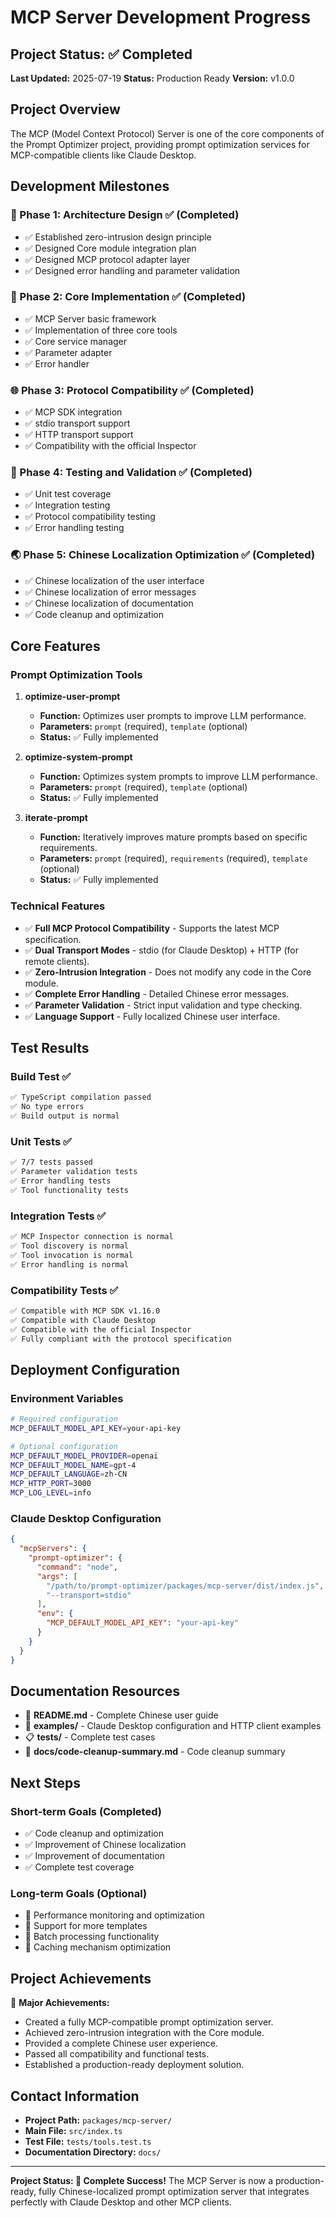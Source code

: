 # MCP Server Development Progress

## Project Status: ✅ Completed

**Last Updated:** 2025-07-19
**Status:** Production Ready
**Version:** v1.0.0

## Project Overview

The MCP (Model Context Protocol) Server is one of the core components of the Prompt Optimizer project, providing prompt optimization services for MCP-compatible clients like Claude Desktop.

## Development Milestones

### 🎯 Phase 1: Architecture Design ✅ (Completed)
- ✅ Established zero-intrusion design principle
- ✅ Designed Core module integration plan
- ✅ Designed MCP protocol adapter layer
- ✅ Designed error handling and parameter validation

### 🔧 Phase 2: Core Implementation ✅ (Completed)
- ✅ MCP Server basic framework
- ✅ Implementation of three core tools
- ✅ Core service manager
- ✅ Parameter adapter
- ✅ Error handler

### 🌐 Phase 3: Protocol Compatibility ✅ (Completed)
- ✅ MCP SDK integration
- ✅ stdio transport support
- ✅ HTTP transport support
- ✅ Compatibility with the official Inspector

### 🧪 Phase 4: Testing and Validation ✅ (Completed)
- ✅ Unit test coverage
- ✅ Integration testing
- ✅ Protocol compatibility testing
- ✅ Error handling testing

### 🌏 Phase 5: Chinese Localization Optimization ✅ (Completed)
- ✅ Chinese localization of the user interface
- ✅ Chinese localization of error messages
- ✅ Chinese localization of documentation
- ✅ Code cleanup and optimization

## Core Features

### Prompt Optimization Tools

1.  **optimize-user-prompt**
    -   **Function:** Optimizes user prompts to improve LLM performance.
    -   **Parameters:** `prompt` (required), `template` (optional)
    -   **Status:** ✅ Fully implemented

2.  **optimize-system-prompt**
    -   **Function:** Optimizes system prompts to improve LLM performance.
    -   **Parameters:** `prompt` (required), `template` (optional)
    -   **Status:** ✅ Fully implemented

3.  **iterate-prompt**
    -   **Function:** Iteratively improves mature prompts based on specific requirements.
    -   **Parameters:** `prompt` (required), `requirements` (required), `template` (optional)
    -   **Status:** ✅ Fully implemented

### Technical Features

-   ✅ **Full MCP Protocol Compatibility** - Supports the latest MCP specification.
-   ✅ **Dual Transport Modes** - stdio (for Claude Desktop) + HTTP (for remote clients).
-   ✅ **Zero-Intrusion Integration** - Does not modify any code in the Core module.
-   ✅ **Complete Error Handling** - Detailed Chinese error messages.
-   ✅ **Parameter Validation** - Strict input validation and type checking.
-   ✅ **Language Support** - Fully localized Chinese user interface.

## Test Results

### Build Test ✅
```bash
✅ TypeScript compilation passed
✅ No type errors
✅ Build output is normal
```

### Unit Tests ✅
```bash
✅ 7/7 tests passed
✅ Parameter validation tests
✅ Error handling tests
✅ Tool functionality tests
```

### Integration Tests ✅
```bash
✅ MCP Inspector connection is normal
✅ Tool discovery is normal
✅ Tool invocation is normal
✅ Error handling is normal
```

### Compatibility Tests ✅
```bash
✅ Compatible with MCP SDK v1.16.0
✅ Compatible with Claude Desktop
✅ Compatible with the official Inspector
✅ Fully compliant with the protocol specification
```

## Deployment Configuration

### Environment Variables
```bash
# Required configuration
MCP_DEFAULT_MODEL_API_KEY=your-api-key

# Optional configuration
MCP_DEFAULT_MODEL_PROVIDER=openai
MCP_DEFAULT_MODEL_NAME=gpt-4
MCP_DEFAULT_LANGUAGE=zh-CN
MCP_HTTP_PORT=3000
MCP_LOG_LEVEL=info
```

### Claude Desktop Configuration
```json
{
  "mcpServers": {
    "prompt-optimizer": {
      "command": "node",
      "args": [
        "/path/to/prompt-optimizer/packages/mcp-server/dist/index.js",
        "--transport=stdio"
      ],
      "env": {
        "MCP_DEFAULT_MODEL_API_KEY": "your-api-key"
      }
    }
  }
}
```

## Documentation Resources

-   📖 **README.md** - Complete Chinese user guide
-   🔧 **examples/** - Claude Desktop configuration and HTTP client examples
-   📋 **tests/** - Complete test cases
-   📝 **docs/code-cleanup-summary.md** - Code cleanup summary

## Next Steps

### Short-term Goals (Completed)
-   ✅ Code cleanup and optimization
-   ✅ Improvement of Chinese localization
-   ✅ Improvement of documentation
-   ✅ Complete test coverage

### Long-term Goals (Optional)
-   🔄 Performance monitoring and optimization
-   🔄 Support for more templates
-   🔄 Batch processing functionality
-   🔄 Caching mechanism optimization

## Project Achievements

🎉 **Major Achievements:**
-   Created a fully MCP-compatible prompt optimization server.
-   Achieved zero-intrusion integration with the Core module.
-   Provided a complete Chinese user experience.
-   Passed all compatibility and functional tests.
-   Established a production-ready deployment solution.

## Contact Information

-   **Project Path:** `packages/mcp-server/`
-   **Main File:** `src/index.ts`
-   **Test File:** `tests/tools.test.ts`
-   **Documentation Directory:** `docs/`

---

**Project Status: 🎯 Complete Success!**
The MCP Server is now a production-ready, fully Chinese-localized prompt optimization server that integrates perfectly with Claude Desktop and other MCP clients.
